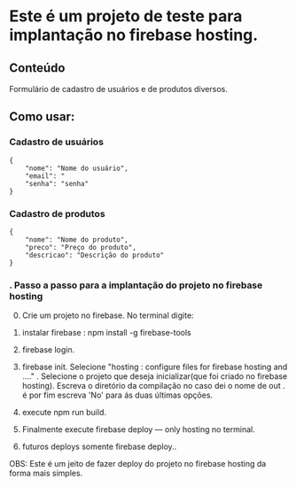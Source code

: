 # Este é um projeto de teste para implantação no firebase hosting.

## Conteúdo

Formulário de cadastro de usuários e de produtos diversos.

## Como usar:

### Cadastro de usuários

```
{
    "nome": "Nome do usuário",
    "email": "
    "senha": "senha"
}
```
### Cadastro de produtos
```
{
    "nome": "Nome do produto",
    "preco": "Preço do produto",
    "descricao": "Descrição do produto"
}
```


### . Passo a passo para a implantação do projeto no firebase hosting

0. Crie um projeto no firebase.
 No terminal digite:
1. instalar firebase : npm install -g firebase-tools
2. firebase login.
3. firebase init.
  Selecione "hosting : configure files for firebase hosting and ...." .
  Selecione o projeto que deseja inicializar(que foi criado no firebase hosting).
  Escreva o diretório da compilação no caso dei o nome de out .
  é por fim escreva 'No' para ás duas últimas opções.
4. execute npm run build.
5. Finalmente execute firebase deploy — only hosting no terminal.

6. futuros deploys somente firebase deploy..


OBS: Este é um jeito de fazer deploy do projeto no firebase hosting da forma mais simples.

